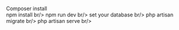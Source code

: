 Composer install <br/>
npm install br/>
npm run dev br/>
set your database br/>
php artisan migrate br/>
php artisan serve br/>
